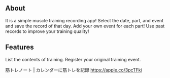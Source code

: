 ## About
It is a simple muscle training recording app!
Select the date, part, and event and save the record of that day.
Add your own event for each part!
Use past records to improve your training quality!
## Features
List the contents of training.
Register your original training event.

筋トレノート | カレンダーに筋トレを記録
https://apple.co/3pcTFki
